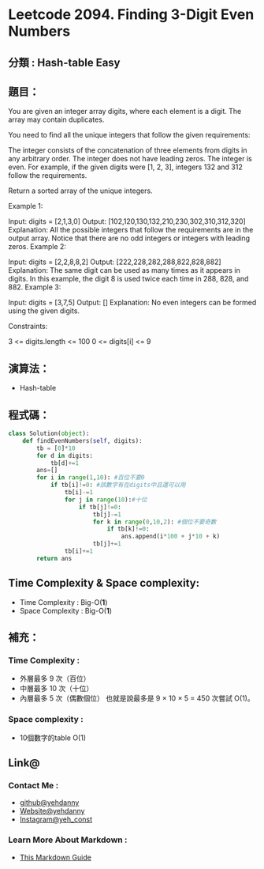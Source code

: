 # Leetcode  2094. Finding 3-Digit Even Numbers

## 分類 : Hash-table Easy

## 題目：
You are given an integer array digits, where each element is a digit. The array may contain duplicates.

You need to find all the unique integers that follow the given requirements:

The integer consists of the concatenation of three elements from digits in any arbitrary order.
The integer does not have leading zeros.
The integer is even.
For example, if the given digits were [1, 2, 3], integers 132 and 312 follow the requirements.

Return a sorted array of the unique integers.

Example 1:

Input: digits = [2,1,3,0]
Output: [102,120,130,132,210,230,302,310,312,320]
Explanation: All the possible integers that follow the requirements are in the output array. 
Notice that there are no odd integers or integers with leading zeros.
Example 2:

Input: digits = [2,2,8,8,2]
Output: [222,228,282,288,822,828,882]
Explanation: The same digit can be used as many times as it appears in digits. 
In this example, the digit 8 is used twice each time in 288, 828, and 882. 
Example 3:

Input: digits = [3,7,5]
Output: []
Explanation: No even integers can be formed using the given digits.
 

Constraints:

3 <= digits.length <= 100
0 <= digits[i] <= 9

## 演算法：
- Hash-table

## 程式碼：
```python
class Solution(object):
    def findEvenNumbers(self, digits):
        tb = [0]*10
        for d in digits:
            tb[d]+=1
        ans=[]
        for i in range(1,10): #百位不要0
            if tb[i]!=0: #該數字有在digits中且還可以用
                tb[i]-=1
                for j in range(10):#十位
                    if tb[j]!=0:
                        tb[j]-=1
                        for k in range(0,10,2): #個位不要奇數
                            if tb[k]!=0:
                                ans.append(i*100 + j*10 + k)
                        tb[j]+=1
                tb[i]+=1
        return ans
```
## Time Complexity & Space complexity:
- Time Complexity   :   Big-O(__1__)
- Space Complexity   :  Big-O(__1__)

## 補充：
### Time Complexity :
- 外層最多 9 次（百位）
- 中層最多 10 次（十位）
- 內層最多 5 次（偶數個位）
也就是說最多是 9 × 10 × 5 = 450 次嘗試 O(1)。
### Space complexity :
- 10個數字的table O(1)

## Link@
### Contact Me : 
- [github@yehdanny](https://github.com/yehdanny)
- [Website@yehdanny](https://yehdanny.github.io/mypage/html/index.html)
- [Instagram@yeh_const](https://www.instagram.com/yeh_const?igsh=MTVlNTl2eGVkeWI2MA%3D%3D&utm_source=qr)
### Learn More About Markdown :
- [This Markdown Guide](https://www.markdownguide.org/)
